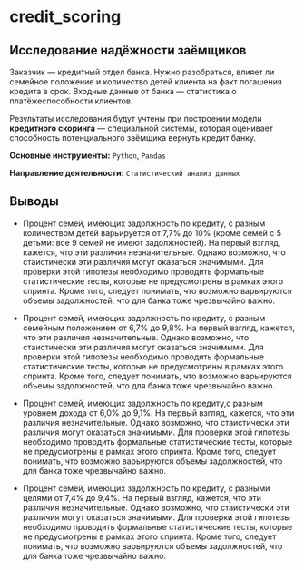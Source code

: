 # credit_scoring
## Исследование надёжности заёмщиков

Заказчик — кредитный отдел банка. Нужно разобраться, влияет ли семейное положение и количество детей клиента на факт погашения кредита в срок. Входные данные от банка — статистика о платёжеспособности клиентов.

Результаты исследования будут учтены при построении модели **кредитного скоринга** — специальной системы, которая оценивает способность потенциального заёмщика вернуть кредит банку.

**Основные инструменты:** `Python`, `Pandas`

**Направление деятельности:** `Статистический анализ данных`


## Выводы

* Процент семей, имеющих задолжность по кредиту, с разным количеством детей варьируется от 7,7% до 10% (кроме семей с 5 детьми: все 9 семей не имеют задолжностей). На первый взгляд, кажется, что эти различия незначительные. Однако возможно, что стаистически эти различия могут оказаться значимыми. Для проверки этой гипотезы необходимо проводить формальные статистические тесты, которые не предусмотрены в рамках этого спринта. Кроме того, следует понимать, что возможно варьируются объемы задолжностей, что для банка тоже чрезвычайно важно.

* Процент семей, имеющих задолжность по кредиту, с разным семейным положением от 6,7% до 9,8%. На первый взгляд, кажется, что эти различия незначительные. Однако возможно, что стаистически эти различия могут оказаться значимыми. Для проверки этой гипотезы необходимо проводить формальные статистические тесты, которые не предусмотрены в рамках этого спринта. Кроме того, следует понимать, что возможно варьируются объемы задолжностей, что для банка тоже чрезвычайно важно.

* Процент семей, имеющих задолжность по кредиту,с разным уровнем дохода от 6,0% до 9,1%. На первый взгляд, кажется, что эти различия незначительные. Однако возможно, что стаистически эти различия могут оказаться значимыми. Для проверки этой гипотезы необходимо проводить формальные статистические тесты, которые не предусмотрены в рамках этого спринта. Кроме того, следует понимать, что возможно варьируются объемы задолжностей, что для банка тоже чрезвычайно важно.

* Процент семей, имеющих задолжность по кредиту, с разными целями от 7,4% до 9,4%. На первый взгляд, кажется, что эти различия незначительные. Однако возможно, что стаистически эти различия могут оказаться значимыми. Для проверки этой гипотезы необходимо проводить формальные статистические тесты, которые не предусмотрены в рамках этого спринта. Кроме того, следует понимать, что возможно варьируются объемы задолжностей, что для банка тоже чрезвычайно важно.
